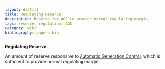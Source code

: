 ```yaml
---
layout: distill
title: Regulating Reserve
description: Reserve for AGC to provide normal regulating margin.
tags: reserve, regulation, AGC
category: wiki
bibliography: papers.bib
---
```


**Regulating Reserve** <d-cite key="nerc2024glossary"></d-cite>

An amount of reserve responsive to [Automatic Generation Control](/wiki/automatic-generation-control), which is sufficient to provide normal regulating margin.

<br>
